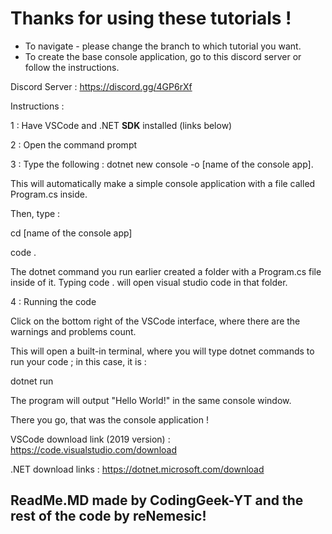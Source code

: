 # Thanks for using these tutorials !

* To navigate - please change the branch to which tutorial you want.
* To create the base console application, go to this discord server or follow the instructions.

Discord Server : https://discord.gg/4GP6rXf

Instructions : 

1 : Have VSCode and .NET **SDK** installed (links below) 

2 : Open the command prompt

3 : Type the following :
dotnet new console -o [name of the console app].

This will automatically make a simple console application with a file called Program.cs inside.

Then, type :

cd [name of the console app]

code .

The dotnet command you run earlier created a folder with a Program.cs file inside of it.
Typing code . will open visual studio code in that folder.

4 : Running the code 

Click on the bottom right of the VSCode interface, where there are the warnings and problems count.

This will open a built-in terminal, where you will type dotnet commands to run your code ; in this case, it is :

dotnet run

The program will output "Hello World!" in the same console window.

There you go, that was the console application !

VSCode download link (2019 version) : 
https://code.visualstudio.com/download


.NET download links : 
https://dotnet.microsoft.com/download






## ReadMe.MD made by CodingGeek-YT and the rest of the code by reNemesic!
